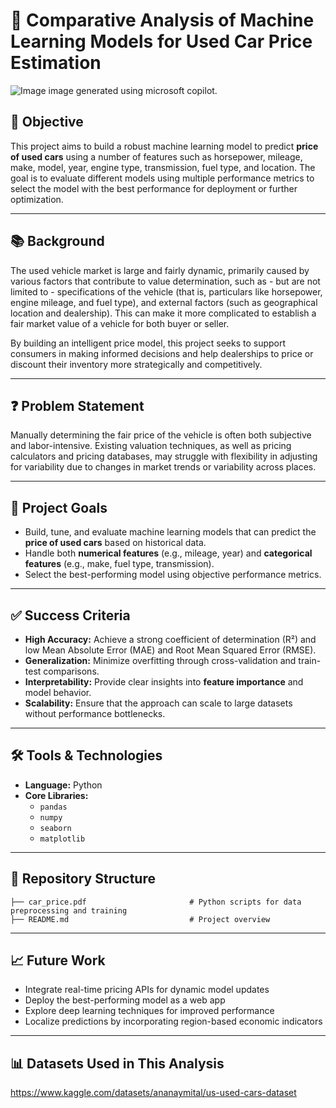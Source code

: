 # 🚗 Comparative Analysis of Machine Learning Models for Used Car Price Estimation

![Image](https://github.com/user-attachments/assets/9ac04a8a-9102-49cb-889b-2f55a4dcf470)
image generated using microsoft copilot. 


## 📌 Objective  
This project aims to build a robust machine learning model to predict **price of used cars** using a number of features such as horsepower, mileage, make, model, year, engine type, transmission, fuel type, and location. The goal is to evaluate different models using multiple performance metrics to select the model with the best performance for deployment or further optimization.

---

## 📚 Background  
The used vehicle market is large and fairly dynamic, primarily caused by various factors that contribute to value determination, such as - but are not limited to - specifications of the vehicle (that is, particulars like horsepower, engine mileage, and fuel type), and external factors (such as geographical location and dealership). This can make it more complicated to establish a fair market value of a vehicle for both buyer or seller.

By building an intelligent price model, this project seeks to support consumers in making informed decisions and help dealerships to price or discount their inventory more strategically and competitively. 

---

## ❓ Problem Statement  
Manually determining the fair price of the vehicle is often both subjective and labor-intensive. Existing valuation techniques, as well as pricing calculators and pricing databases, may struggle with flexibility in adjusting for variability due to changes in market trends or variability across places.

---

## 🎯 Project Goals  
- Build, tune, and evaluate machine learning models that can predict the **price of used cars** based on historical data.  
- Handle both **numerical features** (e.g., mileage, year) and **categorical features** (e.g., make, fuel type, transmission).  
- Select the best-performing model using objective performance metrics.  

---

## ✅ Success Criteria  
- **High Accuracy:** Achieve a strong coefficient of determination (R²) and low Mean Absolute Error (MAE) and Root Mean Squared Error (RMSE).  
- **Generalization:** Minimize overfitting through cross-validation and train-test comparisons.  
- **Interpretability:** Provide clear insights into **feature importance** and model behavior.  
- **Scalability:** Ensure that the approach can scale to large datasets without performance bottlenecks.

---

## 🛠️ Tools & Technologies  
- **Language:** Python  
- **Core Libraries:**  
  - `pandas`  
  - `numpy`  
  - `seaborn`  
  - `matplotlib`  

---

## 📂 Repository Structure  
```
├── car_price.pdf                       # Python scripts for data preprocessing and training
├── README.md                           # Project overview
```

---

## 📈 Future Work  
- Integrate real-time pricing APIs for dynamic model updates  
- Deploy the best-performing model as a web app  
- Explore deep learning techniques for improved performance  
- Localize predictions by incorporating region-based economic indicators

---

## 📊 Datasets Used in This Analysis
https://www.kaggle.com/datasets/ananaymital/us-used-cars-dataset
